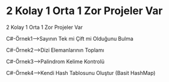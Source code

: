 # 2 Kolay 1 Orta 1 Zor Projeler Var
2 Kolay 1 Orta 1 Zor Projeler Var

C#-Örnek1-->Sayının Tek mi Çift mi Olduğunu Bulma

C#-Örnek2-->Dizi Elemanlarının Toplamı

C#-Örnek3-->Palindrom Kelime Kontrolü

C#-Örnek4-->Kendi Hash Tablosunu Oluştur (Basit HashMap)


